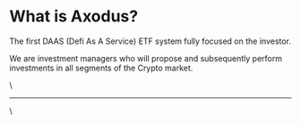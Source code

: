# What is Axodus?

The first DAAS (Defi As A Service) ETF system fully focused on the investor.

We are investment managers who will propose and subsequently perform investments in all segments of the Crypto market.

\


****

\
